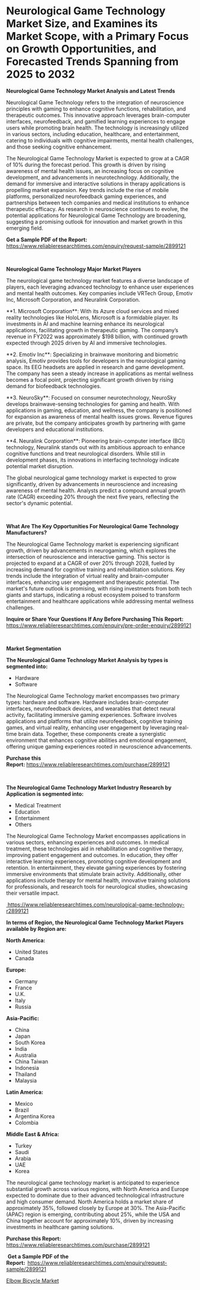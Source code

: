 <p><h1>Neurological Game Technology Market Size, and Examines its Market Scope, with a Primary Focus on Growth Opportunities, and Forecasted Trends Spanning from 2025 to 2032</h1></p><p><strong>Neurological Game Technology Market Analysis and Latest Trends</strong></p>
<p><p>Neurological Game Technology refers to the integration of neuroscience principles with gaming to enhance cognitive functions, rehabilitation, and therapeutic outcomes. This innovative approach leverages brain-computer interfaces, neurofeedback, and gamified learning experiences to engage users while promoting brain health. The technology is increasingly utilized in various sectors, including education, healthcare, and entertainment, catering to individuals with cognitive impairments, mental health challenges, and those seeking cognitive enhancement.</p><p>The Neurological Game Technology Market is expected to grow at a CAGR of 10% during the forecast period. This growth is driven by rising awareness of mental health issues, an increasing focus on cognitive development, and advancements in neurotechnology. Additionally, the demand for immersive and interactive solutions in therapy applications is propelling market expansion. Key trends include the rise of mobile platforms, personalized neurofeedback gaming experiences, and partnerships between tech companies and medical institutions to enhance therapeutic efficacy. As research in neuroscience continues to evolve, the potential applications for Neurological Game Technology are broadening, suggesting a promising outlook for innovation and market growth in this emerging field.</p></p>
<p><strong>Get a Sample PDF of the Report:&nbsp;</strong> <a href="https://www.reliableresearchtimes.com/enquiry/request-sample/2899121?utm_campaign=2275&utm_medium=2&utm_source=Github&utm_content=ia&utm_term=15032025&utm_id=neurological-game-technology">https://www.reliableresearchtimes.com/enquiry/request-sample/2899121</a></p>
<p>&nbsp;</p>
<p><strong>Neurological Game Technology Major Market Players</strong></p>
<p><p>The neurological game technology market features a diverse landscape of players, each leveraging advanced technology to enhance user experiences and mental health outcomes. Key companies include VRTech Group, Emotiv Inc, Microsoft Corporation, and Neuralink Corporation.</p><p>**1. Microsoft Corporation**: With its Azure cloud services and mixed reality technologies like HoloLens, Microsoft is a formidable player. Its investments in AI and machine learning enhance its neurological applications, facilitating growth in therapeutic gaming. The company’s revenue in FY2022 was approximately $198 billion, with continued growth expected through 2025 driven by AI and immersive technologies.</p><p>**2. Emotiv Inc**: Specializing in brainwave monitoring and biometric analysis, Emotiv provides tools for developers in the neurological gaming space. Its EEG headsets are applied in research and game development. The company has seen a steady increase in applications as mental wellness becomes a focal point, projecting significant growth driven by rising demand for biofeedback technologies.</p><p>**3. NeuroSky**: Focused on consumer neurotechnology, NeuroSky develops brainwave-sensing technologies for gaming and health. With applications in gaming, education, and wellness, the company is positioned for expansion as awareness of mental health issues grows. Revenue figures are private, but the company anticipates growth by partnering with game developers and educational institutions.</p><p>**4. Neuralink Corporation**: Pioneering brain-computer interface (BCI) technology, Neuralink stands out with its ambitious approach to enhance cognitive functions and treat neurological disorders. While still in development phases, its innovations in interfacing technology indicate potential market disruption.</p><p>The global neurological game technology market is expected to grow significantly, driven by advancements in neuroscience and increasing awareness of mental health. Analysts predict a compound annual growth rate (CAGR) exceeding 20% through the next five years, reflecting the sector's dynamic potential.</p></p>
<p>&nbsp;</p>
<p><strong>What Are The Key Opportunities For Neurological Game Technology Manufacturers?</strong></p>
<p><p>The Neurological Game Technology market is experiencing significant growth, driven by advancements in neurogaming, which explores the intersection of neuroscience and interactive gaming. This sector is projected to expand at a CAGR of over 20% through 2028, fueled by increasing demand for cognitive training and rehabilitation solutions. Key trends include the integration of virtual reality and brain-computer interfaces, enhancing user engagement and therapeutic potential. The market's future outlook is promising, with rising investments from both tech giants and startups, indicating a robust ecosystem poised to transform entertainment and healthcare applications while addressing mental wellness challenges.</p></p>
<p><strong>Inquire or Share Your Questions If Any Before Purchasing This Report:</strong> <a href="https://www.reliableresearchtimes.com/enquiry/pre-order-enquiry/2899121?utm_campaign=2275&utm_medium=2&utm_source=Github&utm_content=ia&utm_term=15032025&utm_id=neurological-game-technology">https://www.reliableresearchtimes.com/enquiry/pre-order-enquiry/2899121</a></p>
<p>&nbsp;</p>
<p><strong>Market Segmentation</strong></p>
<p><strong>The Neurological Game Technology Market Analysis by types is segmented into:</strong></p>
<p><ul><li>Hardware</li><li>Software</li></ul></p>
<p><p>The Neurological Game Technology market encompasses two primary types: hardware and software. Hardware includes brain-computer interfaces, neurofeedback devices, and wearables that detect neural activity, facilitating immersive gaming experiences. Software involves applications and platforms that utilize neurofeedback, cognitive training games, and virtual reality, enhancing user engagement by leveraging real-time brain data. Together, these components create a synergistic environment that enhances cognitive abilities and emotional engagement, offering unique gaming experiences rooted in neuroscience advancements.</p></p>
<p><strong>Purchase this Report:&nbsp;</strong><a href="https://www.reliableresearchtimes.com/purchase/2899121?utm_campaign=2275&utm_medium=2&utm_source=Github&utm_content=ia&utm_term=15032025&utm_id=neurological-game-technology">https://www.reliableresearchtimes.com/purchase/2899121</a></p>
<p>&nbsp;</p>
<p><strong>The Neurological Game Technology Market Industry Research by Application is segmented into:</strong></p>
<p><ul><li>Medical Treatment</li><li>Education</li><li>Entertainment</li><li>Others</li></ul></p>
<p><p>The Neurological Game Technology Market encompasses applications in various sectors, enhancing experiences and outcomes. In medical treatment, these technologies aid in rehabilitation and cognitive therapy, improving patient engagement and outcomes. In education, they offer interactive learning experiences, promoting cognitive development and retention. In entertainment, they elevate gaming experiences by fostering immersive environments that stimulate brain activity. Additionally, other applications include therapy for mental health, innovative training solutions for professionals, and research tools for neurological studies, showcasing their versatile impact.</p></p>
<p><a href="https://www.reliableresearchtimes.com/neurological-game-technology-r2899121?utm_campaign=2275&utm_medium=2&utm_source=Github&utm_content=ia&utm_term=15032025&utm_id=neurological-game-technology">&nbsp;https://www.reliableresearchtimes.com/neurological-game-technology-r2899121</a></p>
<p><strong>In terms of Region, the Neurological Game Technology Market Players available by Region are:</strong></p>
<p>
    <p> <strong> North America: </strong>
        <ul>
            <li>United States</li>
            <li>Canada</li>
        </ul>
        </p> 
    <p> <strong> Europe: </strong>
        <ul>
            <li>Germany</li>
            <li>France</li>
            <li>U.K.</li>
            <li>Italy</li>
            <li>Russia</li>
        </ul>
        </p> 
    <p> <strong> Asia-Pacific: </strong>
        <ul>
            <li>China</li>
            <li>Japan</li>
            <li>South Korea</li>
            <li>India</li>
            <li>Australia</li>
            <li>China Taiwan</li>
            <li>Indonesia</li>
            <li>Thailand</li>
            <li>Malaysia</li>
        </ul>
        </p> 
    <p> <strong> Latin America: </strong>
        <ul>
            <li>Mexico</li>
            <li>Brazil</li>
            <li>Argentina Korea</li>
            <li>Colombia</li>
        </ul>
        </p> 
    <p> <strong> Middle East & Africa: </strong>
        <ul>
            <li>Turkey</li>
            <li>Saudi</li>
            <li>Arabia</li>
            <li>UAE</li>
            <li>Korea</li>
        </ul>
    </p>
    </p>
<p><p>The neurological game technology market is anticipated to experience substantial growth across various regions, with North America and Europe expected to dominate due to their advanced technological infrastructure and high consumer demand. North America holds a market share of approximately 35%, followed closely by Europe at 30%. The Asia-Pacific (APAC) region is emerging, contributing about 25%, while the USA and China together account for approximately 10%, driven by increasing investments in healthcare gaming solutions.</p></p>
<p><strong>Purchase this Report: </strong><a href="https://www.reliableresearchtimes.com/purchase/2899121?utm_campaign=2275&utm_medium=2&utm_source=Github&utm_content=ia&utm_term=15032025&utm_id=neurological-game-technology">https://www.reliableresearchtimes.com/purchase/2899121</a></p>
<p>&nbsp;<strong>Get a Sample PDF of the Report:&nbsp;&nbsp;</strong><a href="https://www.reliableresearchtimes.com/enquiry/request-sample/2899121?utm_campaign=2275&utm_medium=2&utm_source=Github&utm_content=ia&utm_term=15032025&utm_id=neurological-game-technology">https://www.reliableresearchtimes.com/enquiry/request-sample/2899121</a></p>
<p><strong></strong></p>
<p><p><a href="https://github.com/DianaWilson796/Market-Research-Report-List-1/blob/main/elbow-bicycle-market.md?utm_campaign=2275&utm_medium=2&utm_source=Github&utm_content=ia&utm_term=15032025&utm_id=neurological-game-technology">Elbow Bicycle Market</a></p></p>